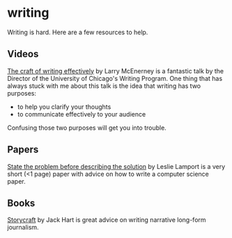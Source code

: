 # writing

Writing is hard. Here are a few resources to help.

## Videos

[The craft of writing effectively][1] by Larry McEnerney is a fantastic talk by the Director of the University of Chicago's Writing Program. One thing that has always stuck with me about this talk is the idea that writing has two purposes:

* to help you clarify your thoughts
* to communicate effectively to your audience

Confusing those two purposes will get you into trouble.


## Papers

[State the problem before describing the solution][2] by Leslie Lamport is a very short (<1 page) paper with advice on how to write a computer science paper. 


## Books

[Storycraft][3] by Jack Hart is great advice on writing narrative long-form journalism. 


[1]: https://www.youtube.com/watch?v=vtIzMaLkCaM
[2]: https://lamport.azurewebsites.net/pubs/state-the-problem.pdf
[3]: https://www.amazon.com/Storycraft-Complete-Narrative-Nonfiction-Publishing/dp/0226318168/
